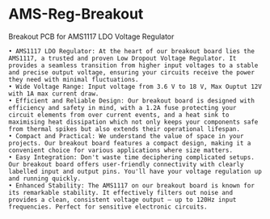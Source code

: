 # AMS-Reg-Breakout
Breakout PCB for AMS1117 LDO Voltage Regulator

    • AMS1117 LDO Regulator: At the heart of our breakout board lies the AMS1117, a trusted and proven Low Dropout Voltage Regulator. It provides a seamless transition from higher input voltages to a stable and precise output voltage, ensuring your circuits receive the power they need with minimal fluctuations.
    • Wide Voltage Range: Input voltage from 3.6 V to 18 V, Max Ouptut 12V with 1A max current draw.
    • Efficient and Reliable Design: Our breakout board is designed with efficiency and safety in mind, with a 1.2A fuse protecting your circuit elements from over current events, and a heat sink to maximising heat dissipation which not only keeps your components safe from thermal spikes but also extends their operational lifespan.
    • Compact and Practical: We understand the value of space in your projects. Our breakout board features a compact design, making it a convenient choice for various applications where size matters.
    • Easy Integration: Don't waste time deciphering complicated setups. Our breakout board offers user-friendly connectivity with clearly labelled input and output pins. You'll have your voltage regulation up and running quickly.
    • Enhanced Stability: The AMS1117 on our breakout board is known for its remarkable stability. It effectively filters out noise and provides a clean, consistent voltage output – up to 120Hz input frequencies. Perfect for sensitive electronic circuits.
